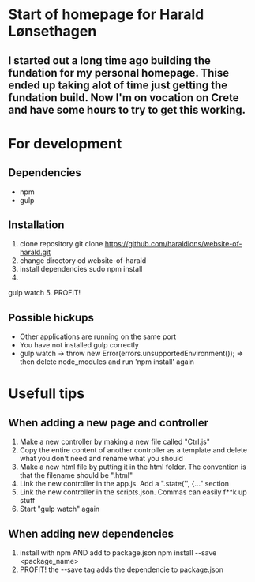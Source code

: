# Start of homepage for Harald Lønsethagen

## I started out a long time ago building the fundation for my personal homepage. Thise ended up taking alot of time just getting the fundation build. Now I'm on vocation on Crete and have some hours to try to get this working.

# For development
## Dependencies
- npm
- gulp

## Installation
1. clone repository
git clone https://github.com/haraldlons/website-of-harald.git
2. change directory
cd website-of-harald
3. install dependencies
sudo npm install
4. 
gulp watch
5. PROFIT!

## Possible hickups
- Other applications are running on the same port
- You have not installed gulp correctly
- gulp watch  -> throw new Error(errors.unsupportedEnvironment());
=> then delete node_modules and run 'npm install' again

# Usefull tips
## When adding a new page and controller
1. Make a new controller by making a new file called "<pageName>Ctrl.js"
2. Copy the entire content of another controller as a template and delete what you don't need and rename what you should
3. Make a new html file by putting it in the html folder. The convention is that the filename should be "<pageName>.html" 
4. Link the new controller in the app.js. Add a ".state('<controllerName>', {..." section
5. Link the new controller in the scripts.json. Commas can easily f**k up stuff
6. Start "gulp watch" again

## When adding new dependencies
1. install with npm AND add to package.json
npm install --save <package_name>
2. PROFIT!
the --save tag adds the dependencie to package.json

##